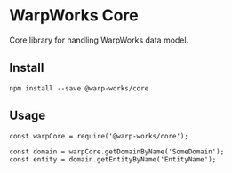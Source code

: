 # WarpWorks Core

Core library for handling WarpWorks data model.

## Install

    npm install --save @warp-works/core

## Usage

    const warpCore = require('@warp-works/core');

    const domain = warpCore.getDomainByName('SomeDomain');
    const entity = domain.getEntityByName('EntityName');
